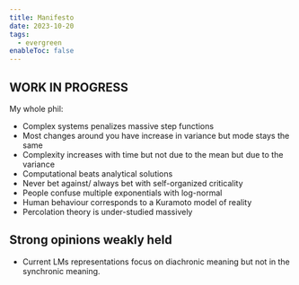 ```yaml
---
title: Manifesto
date: 2023-10-20
tags:
  - evergreen
enableToc: false
---
```



## WORK IN PROGRESS 

My whole phil:
  * Complex systems penalizes massive step functions
  * Most changes around you have increase in variance but mode stays the same
  * Complexity increases with time but not due to the mean but due to the variance
  * Computational beats analytical solutions
  * Never bet against/ always bet with self-organized criticality 
  * People confuse multiple exponentials with log-normal
  * Human behaviour corresponds to a Kuramoto model of reality
  * Percolation theory is under-studied massively

## Strong opinions weakly held
* Current LMs representations focus on diachronic meaning but not in the synchronic meaning.
